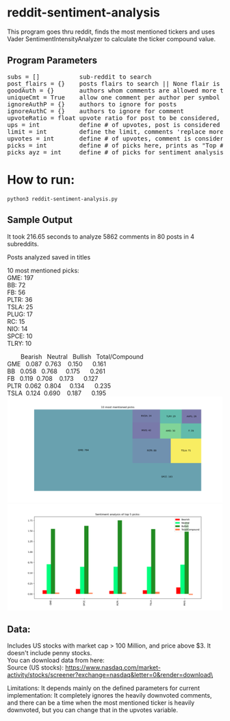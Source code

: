 # reddit-sentiment-analysis
This program goes thru reddit, finds the most mentioned tickers and uses Vader SentimentIntensityAnalyzer to calculate the ticker compound value.  

## Program Parameters
<pre>
subs = []           sub-reddit to search
post_flairs = {}    posts flairs to search || None flair is automatically considered
goodAuth = {}       authors whom comments are allowed more than once
uniqueCmt = True    allow one comment per author per symbol
ignoreAuthP = {}    authors to ignore for posts
ignoreAuthC = {}    authors to ignore for comment 
upvoteRatio = float upvote ratio for post to be considered, 0.70 = 70%
ups = int           define # of upvotes, post is considered if upvotes exceed this #
limit = int         define the limit, comments 'replace more' limit
upvotes = int       define # of upvotes, comment is considered if upvotes exceed this #
picks = int         define # of picks here, prints as "Top ## picks are:"
picks_ayz = int     define # of picks for sentiment analysis
</pre>

# How to run:

    python3 reddit-sentiment-analysis.py
    
## Sample Output
It took 216.65 seconds to analyze 5862 comments in 80 posts in 4 subreddits.

Posts analyzed saved in titles

10 most mentioned picks:\
GME: 197\
BB: 72\
FB: 56\
PLTR: 36\
TSLA: 25\
PLUG: 17\
RC: 15\
NIO: 14\
SPCE: 10\
TLRY: 10

&nbsp; &nbsp; &nbsp; &nbsp; Bearish &nbsp; Neutral &nbsp; Bullish &nbsp; Total/Compound\
GME    &nbsp; 0.087    &nbsp;0.763    &nbsp; &nbsp;0.150           &nbsp; &nbsp; &nbsp;0.161\
BB     &nbsp; 0.058 &nbsp;   0.768 &nbsp; &nbsp;   0.175           &nbsp; &nbsp; &nbsp;0.261\
FB     &nbsp; 0.119    &nbsp;0.708    &nbsp; &nbsp;0.173           &nbsp; &nbsp; &nbsp;0.127\
PLTR    &nbsp;0.062    &nbsp;0.804 &nbsp; &nbsp;   0.134           &nbsp; &nbsp; &nbsp;0.235\
TSLA    &nbsp;0.124    &nbsp;0.690    &nbsp; &nbsp;0.187           &nbsp; &nbsp; &nbsp;0.195\
![](mentioned.png)
![](sentiment.png)

## Data:
Includes US stocks with market cap > 100 Million, and price above $3. It doesn't include penny stocks.\
You can download data from here:\
Source (US stocks):  https://www.nasdaq.com/market-activity/stocks/screener?exchange=nasdaq&letter=0&render=download\


Limitations:
It depends mainly on the defined parameters for current implementation:
It completely ignores the heavily downvoted comments, and there can be a time when
the most mentioned ticker is heavily downvoted, but you can change that in the upvotes variable.


